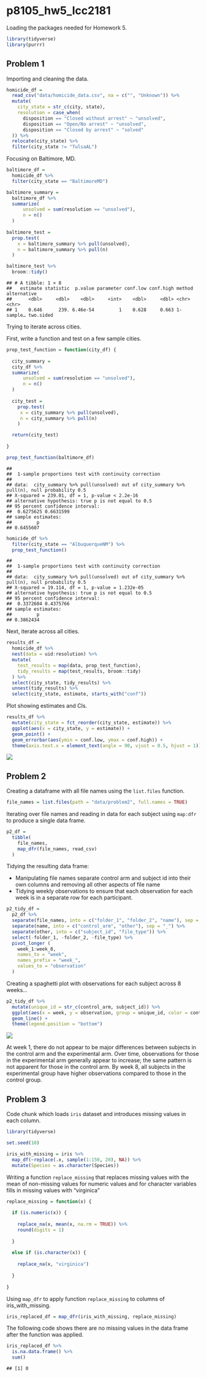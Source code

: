 p8105\_hw5\_lcc2181
================

Loading the packages needed for Homework 5.

``` r
library(tidyverse)
library(purrr)
```

## Problem 1

Importing and cleaning the data.

``` r
homicide_df =
  read_csv("data/homicide_data.csv", na = c("", "Unknown")) %>% 
  mutate(
    city_state = str_c(city, state),
    resolution = case_when(
      disposition == "Closed without arrest" ~ "unsolved",
      disposition == "Open/No arrest" ~ "unsolved",
      disposition == "Closed by arrest" ~ "solved"
  )) %>% 
  relocate(city_state) %>% 
  filter(city_state != "TulsaAL")
```

Focusing on Baltimore, MD.

``` r
baltimore_df =
  homicide_df %>% 
  filter(city_state == "BaltimoreMD")

baltimore_summary =
  baltimore_df %>%
  summarize(
      unsolved = sum(resolution == "unsolved"),
      n = n()
  )
 
baltimore_test =
  prop.test(
    x = baltimore_summary %>% pull(unsolved),
    n = baltimore_summary %>% pull(n)
  ) 

baltimore_test %>% 
  broom::tidy()
```

    ## # A tibble: 1 × 8
    ##   estimate statistic  p.value parameter conf.low conf.high method    alternative
    ##      <dbl>     <dbl>    <dbl>     <int>    <dbl>     <dbl> <chr>     <chr>      
    ## 1    0.646      239. 6.46e-54         1    0.628     0.663 1-sample… two.sided

Trying to iterate across cities.

First, write a function and test on a few sample cities.

``` r
prop_test_function = function(city_df) {
  
  city_summary =
  city_df %>%
  summarize(
      unsolved = sum(resolution == "unsolved"),
      n = n()
  )
 
  city_test =
    prop.test(
     x = city_summary %>% pull(unsolved),
     n = city_summary %>% pull(n)
    ) 

  return(city_test)
  
}

prop_test_function(baltimore_df)
```

    ## 
    ##  1-sample proportions test with continuity correction
    ## 
    ## data:  city_summary %>% pull(unsolved) out of city_summary %>% pull(n), null probability 0.5
    ## X-squared = 239.01, df = 1, p-value < 2.2e-16
    ## alternative hypothesis: true p is not equal to 0.5
    ## 95 percent confidence interval:
    ##  0.6275625 0.6631599
    ## sample estimates:
    ##         p 
    ## 0.6455607

``` r
homicide_df %>% 
  filter(city_state == "AlbuquerqueNM") %>% 
  prop_test_function()
```

    ## 
    ##  1-sample proportions test with continuity correction
    ## 
    ## data:  city_summary %>% pull(unsolved) out of city_summary %>% pull(n), null probability 0.5
    ## X-squared = 19.114, df = 1, p-value = 1.232e-05
    ## alternative hypothesis: true p is not equal to 0.5
    ## 95 percent confidence interval:
    ##  0.3372604 0.4375766
    ## sample estimates:
    ##         p 
    ## 0.3862434

Next, iterate across all cities.

``` r
results_df =
  homicide_df %>% 
  nest(data = uid:resolution) %>% 
  mutate(
    test_results = map(data, prop_test_function),
    tidy_results = map(test_results, broom::tidy)
  ) %>% 
  select(city_state, tidy_results) %>% 
  unnest(tidy_results) %>% 
  select(city_state, estimate, starts_with("conf"))
```

Plot showing estimates and CIs.

``` r
results_df %>%
  mutate(city_state = fct_reorder(city_state, estimate)) %>% 
  ggplot(aes(x = city_state, y = estimate)) +
  geom_point() +
  geom_errorbar(aes(ymin = conf.low, ymax = conf.high)) +
  theme(axis.text.x = element_text(angle = 90, vjust = 0.5, hjust = 1))
```

![](p8105_hw5_lcc2181_files/figure-gfm/unnamed-chunk-6-1.png)<!-- -->

## Problem 2

Creating a dataframe with all file names using the `list.files`
function.

``` r
file_names = list.files(path = "data/problem2", full.names = TRUE)
```

Iterating over file names and reading in data for each subject using
`map:dfr` to produce a single data frame.

``` r
p2_df =
  tibble(
    file_names,
    map_dfr(file_names, read_csv)
  )
```

Tidying the resulting data frame:

-   Manipulating file names separate control arm and subject id into
    their own columns and removing all other aspects of file name
-   Tidying weekly observations to ensure that each observation for each
    week is in a separate row for each participant.

``` r
p2_tidy_df =
  p2_df %>% 
  separate(file_names, into = c("folder_1", "folder_2", "name"), sep = "/") %>% 
  separate(name, into = c("control_arm", "other"), sep = "_") %>% 
  separate(other, into = c("subject_id", "file_type")) %>% 
  select(-folder_1, -folder_2, -file_type) %>% 
  pivot_longer (
    week_1:week_8,
    names_to = "week",
    names_prefix = "week_",
    values_to = "observation"
  )
```

Creating a spaghetti plot with observations for each subject across 8
weeks…

``` r
p2_tidy_df %>% 
  mutate(unique_id = str_c(control_arm, subject_id)) %>% 
  ggplot(aes(x = week, y = observation, group = unique_id, color = control_arm)) +
  geom_line() +
  theme(legend.position = "bottom")
```

![](p8105_hw5_lcc2181_files/figure-gfm/unnamed-chunk-10-1.png)<!-- -->

At week 1, there do not appear to be major differences between subjects
in the control arm and the experimental arm. Over time, observations for
those in the experimental arm generally appear to increase; the same
pattern is not apparent for those in the control arm. By week 8, all
subjects in the experimental group have higher observations compared to
those in the control group.

## Problem 3

Code chunk which loads `iris` dataset and introduces missing values in
each column.

``` r
library(tidyverse)

set.seed(10)

iris_with_missing = iris %>% 
  map_df(~replace(.x, sample(1:150, 20), NA)) %>%
  mutate(Species = as.character(Species))
```

Writing a function `replace_missing` that replaces missing values with
the mean of non-missing values for numeric values and for character
variables fills in missing values with “virginica”

``` r
replace_missing = function(x) {
  
  if (is.numeric(x)) {
    
    replace_na(x, mean(x, na.rm = TRUE)) %>% 
    round(digits = 1)
    
  }
  
  else if (is.character(x)) {
  
    replace_na(x, "virginica")
    
  }
                                
}
```

Using `map_dfr` to apply function `replace_missing` to columns of
iris\_with\_missing.

``` r
iris_replaced_df = map_dfr(iris_with_missing, replace_missing)
```

The following code shows there are no missing values in the data frame
after the function was applied.

``` r
iris_replaced_df %>% 
  is.na.data.frame() %>% 
  sum()
```

    ## [1] 0
